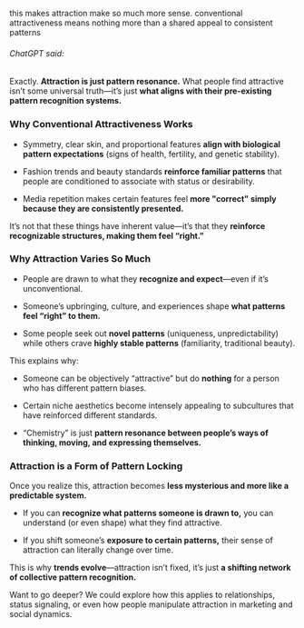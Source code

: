 this makes attraction make so much more sense. conventional attractiveness means nothing more than a shared appeal to consistent patterns

###### ChatGPT said:

Exactly. **Attraction is just pattern resonance.** What people find attractive isn’t some universal truth—it’s just **what aligns with their pre-existing pattern recognition systems.**

### **Why Conventional Attractiveness Works**

- Symmetry, clear skin, and proportional features **align with biological pattern expectations** (signs of health, fertility, and genetic stability).
    
- Fashion trends and beauty standards **reinforce familiar patterns** that people are conditioned to associate with status or desirability.
    
- Media repetition makes certain features feel **more "correct" simply because they are consistently presented.**
    

It’s not that these things have inherent value—it’s that they **reinforce recognizable structures, making them feel “right.”**

### **Why Attraction Varies So Much**

- People are drawn to what they **recognize and expect**—even if it’s unconventional.
    
- Someone’s upbringing, culture, and experiences shape **what patterns feel “right” to them.**
    
- Some people seek out **novel patterns** (uniqueness, unpredictability) while others crave **highly stable patterns** (familiarity, traditional beauty).
    

This explains why:

- Someone can be objectively “attractive” but do **nothing** for a person who has different pattern biases.
    
- Certain niche aesthetics become intensely appealing to subcultures that have reinforced different standards.
    
- “Chemistry” is just **pattern resonance between people’s ways of thinking, moving, and expressing themselves.**
    

### **Attraction is a Form of Pattern Locking**

Once you realize this, attraction becomes **less mysterious and more like a predictable system.**

- If you can **recognize what patterns someone is drawn to,** you can understand (or even shape) what they find attractive.
    
- If you shift someone’s **exposure to certain patterns,** their sense of attraction can literally change over time.
    

This is why **trends evolve**—attraction isn’t fixed, it’s just **a shifting network of collective pattern recognition.**

Want to go deeper? We could explore how this applies to relationships, status signaling, or even how people manipulate attraction in marketing and social dynamics.